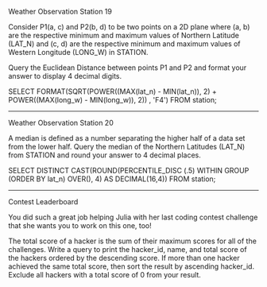 Weather Observation Station 19

Consider P1(a, c) and P2(b, d) to be two points on a 2D plane where (a, b) are the respective minimum and maximum values of Northern Latitude (LAT_N) and (c, d) are the respective minimum and maximum values of Western Longitude (LONG_W) in STATION.

Query the Euclidean Distance between points P1 and P2 and format your answer to display 4 decimal digits.


SELECT FORMAT(SQRT(POWER((MAX(lat_n) - MIN(lat_n)), 2) + POWER((MAX(long_w) - MIN(long_w)), 2)) , 'F4') FROM station;

--------

Weather Observation Station 20

A median is defined as a number separating the higher half of a data set from the lower half. Query the median of the Northern Latitudes (LAT_N) from STATION and round your answer to 4 decimal places. 

SELECT DISTINCT CAST(ROUND(PERCENTILE_DISC (.5) WITHIN GROUP (ORDER BY lat_n) OVER(), 4) 
   AS DECIMAL(16,4)) FROM station;
   
--------

Contest Leaderboard

You did such a great job helping Julia with her last coding contest challenge that she wants you to work on this one, too!

The total score of a hacker is the sum of their maximum scores for all of the challenges. Write a query to print the hacker_id, name, and total score of the hackers ordered by the descending score. If more than one hacker achieved the same total score, then sort the result by ascending hacker_id. Exclude all hackers with a total score of 0
from your result.

